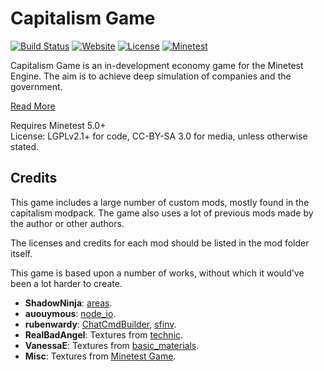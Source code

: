 # Capitalism Game

[![Build Status](https://travis-ci.org/rubenwardy/capitalism_game.svg?branch=master)](https://travis-ci.org/rubenwardy/capitalism_game)
[![Website](https://img.shields.io/badge/website-https-lightgrey.svg)](https://rubenwardy.com/capitalism_game)
[![License](https://img.shields.io/badge/license-LGPLv2.1%2B-blue.svg)](https://www.gnu.org/licenses/gpl-3.0.en.html)
[![Minetest](https://img.shields.io/badge/Minetest-v5.0%2B-darkgreen.svg)](https://github.com/minetest/minetest)

Capitalism Game is an in-development economy game for the Minetest Engine.
The aim is to achieve deep simulation of companies and the government.

[Read More](https://rubenwardy.com/capitalism_game)

Requires Minetest 5.0+  
License: LGPLv2.1+ for code, CC-BY-SA 3.0 for media, unless otherwise stated.

## Credits

This game includes a large number of custom mods, mostly found in the capitalism
modpack. The game also uses a lot of previous mods made by the author or other
authors.

The licenses and credits for each mod should be listed in the mod folder itself.

This game is based upon a number of works, without which it would've been a
lot harder to create.

* **ShadowNinja**: [areas](https://github.com/ShadowNinja/areas/).
* **auouymous**: [node_io](https://github.com/auouymous/node_io).
* **rubenwardy**: [ChatCmdBuilder](https://github.com/rubenwardy/ChatCmdBuilder/), [sfinv](https://github.com/rubenwardy/sfinv/).
* **RealBadAngel**: Textures from [technic](https://github.com/minetest-mods/technic/).
* **VanessaE**: Textures from [basic_materials](https://gitlab.com/VanessaE/basic_materials).
* **Misc**: Textures from [Minetest Game](https://github.com/minetest/minetest_game/).
